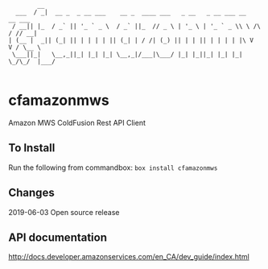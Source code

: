 ```
        __                                                                     
  ___  / _|  __ _  _ __ ___    __ _  ____ ___   _ __   _ __ ___ __      __ ___ 
 / __|| |_  / _` || '_ ` _ \  / _` ||_  // _ \ | '_ \ | '_ ` _ \\ \ /\ / // __|
| (__ |  _|| (_| || | | | | || (_| | / /| (_) || | | || | | | | |\ V  V / \__ \
 \___||_|   \__,_||_| |_| |_| \__,_|/___|\___/ |_| |_||_| |_| |_| \_/\_/  |___/
                                                                               
```
# cfamazonmws
Amazon MWS ColdFusion Rest API Client

## To Install
Run the following from commandbox:
`box install cfamazonmws`

## Changes
2019-06-03 Open source release

## API documentation
http://docs.developer.amazonservices.com/en_CA/dev_guide/index.html
